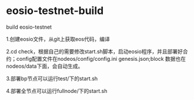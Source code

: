 # eosio-testnet-build
build  eosio-testnet

1.创建eosio文件，从git上获取eos代码，编译

2.cd check，根据自己的需要修改start.sh脚本，启动eosio程序，并且部署好合约；config配置文件在nodeos/config/config.ini  genesis.json;block 数据也在nodeos/data下面，会自动生成。

3.部署bp节点可以运行test/下的start.sh

4.部署全节点可以运行fullnode/下的start.sh


